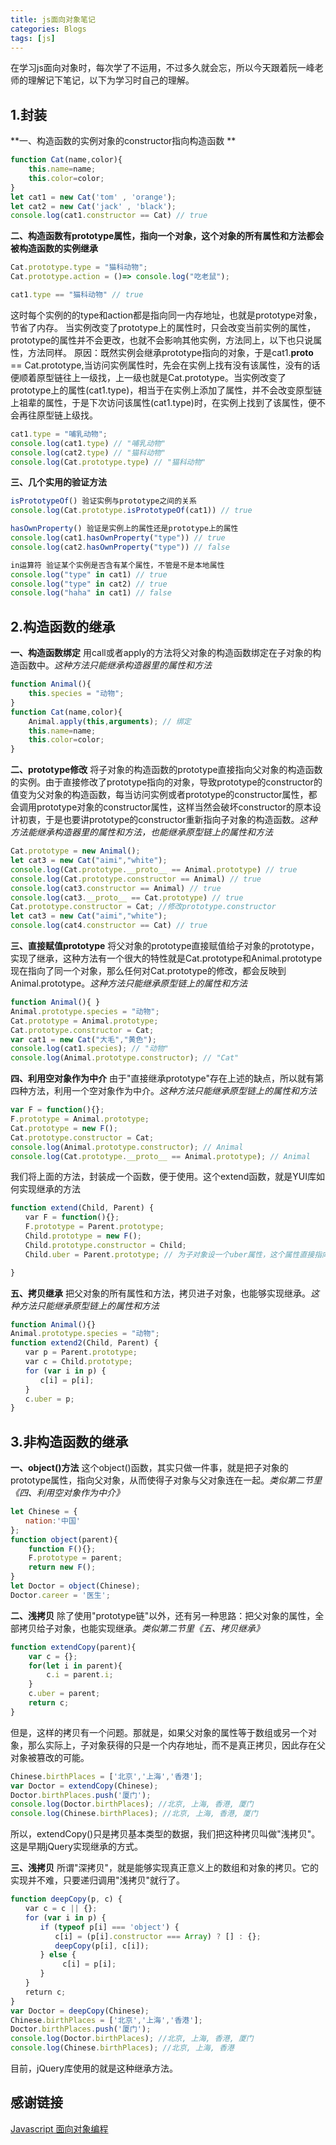 ```yaml
---
title: js面向对象笔记
categories: Blogs
tags: [js]
---
```

在学习js面向对象时，每次学了不运用，不过多久就会忘，所以今天跟着阮一峰老师的理解记下笔记，以下为学习时自己的理解。<!--more-->
## 1.封装
**一、构造函数的实例对象的constructor指向构造函数	**
```javascript
function Cat(name,color){
	this.name=name;
	this.color=color;
}
let cat1 = new Cat('tom' , 'orange');
let cat2 = new Cat('jack' , 'black');
console.log(cat1.constructor == Cat) // true
```
**二、构造函数有prototype属性，指向一个对象，这个对象的所有属性和方法都会被构造函数的实例继承**
```javascript
Cat.prototype.type = "猫科动物";
Cat.prototype.action = ()=> console.log("吃老鼠");

cat1.type == "猫科动物" // true
```

这时每个实例的的type和action都是指向同一内存地址，也就是prototype对象，节省了内存。
当实例改变了prototype上的属性时，只会改变当前实例的属性，prototype的属性并不会更改，也就不会影响其他实例，方法同上，以下也只说属性，方法同样。
原因：既然实例会继承prototype指向的对象，于是cat1.__proto__ == Cat.prototype,当访问实例属性时，先会在实例上找有没有该属性，没有的话便顺着原型链往上一级找，上一级也就是Cat.prototype。当实例改变了prototype上的属性(cat1.type)，相当于在实例上添加了属性，并不会改变原型链上祖辈的属性，于是下次访问该属性(cat1.type)时，在实例上找到了该属性，便不会再往原型链上级找。

```javascript
cat1.type = "哺乳动物";
console.log(cat1.type) // "哺乳动物"
console.log(cat2.type) // "猫科动物"
console.log(Cat.prototype.type) // "猫科动物"
```

**三、几个实用的验证方法**

```javascript
isPrototypeOf() 验证实例与prototype之间的关系
console.log(Cat.prototype.isPrototypeOf(cat1)) // true

hasOwnProperty() 验证是实例上的属性还是prototype上的属性
console.log(cat1.hasOwnProperty("type")) // true
console.log(cat2.hasOwnProperty("type")) // false

in运算符 验证某个实例是否含有某个属性，不管是不是本地属性
console.log("type" in cat1) // true
console.log("type" in cat2) // true
console.log("haha" in cat1) // false
```

## 2.构造函数的继承

**一、构造函数绑定**
用call或者apply的方法将父对象的构造函数绑定在子对象的构造函数中。*这种方法只能继承构造器里的属性和方法*
```javascript
function Animal(){
	this.species = "动物";
}
function Cat(name,color){
	Animal.apply(this,arguments); // 绑定
	this.name=name;
	this.color=color;
}
```

**二、prototype修改**
将子对象的构造函数的prototype直接指向父对象的构造函数的实例。由于直接修改了prototype指向的对象，导致prototype的constructor的值变为父对象的构造函数，每当访问实例或者prototype的constructor属性，都会调用prototype对象的constructor属性，这样当然会破坏constructor的原本设计初衷，于是也要讲prototype的constructor重新指向子对象的构造函数。*这种方法能继承构造器里的属性和方法，也能继承原型链上的属性和方法*

```javascript
Cat.prototype = new Animal();
let cat3 = new Cat("aimi","white");
console.log(Cat.prototype.__proto__ == Animal.prototype) // true
console.log(Cat.prototype.constructor == Animal) // true
console.log(cat3.constructor == Animal) // true
console.log(cat3.__proto__ == Cat.prototype) // true
Cat.prototype.constructor = Cat; //修改prototype.constructor
let cat3 = new Cat("aimi","white");
console.log(cat4.constructor == Cat) // true
```

**三、直接赋值prototype** 
将父对象的prototype直接赋值给子对象的prototype，实现了继承，这种方法有一个很大的特性就是Cat.prototype和Animal.prototype现在指向了同一个对象，那么任何对Cat.prototype的修改，都会反映到Animal.prototype。*这种方法只能继承原型链上的属性和方法*
```javascript
function Animal(){ }
Animal.prototype.species = "动物";
Cat.prototype = Animal.prototype;
Cat.prototype.constructor = Cat;
var cat1 = new Cat("大毛","黄色");
console.log(cat1.species); // "动物"
console.log(Animal.prototype.constructor); // "Cat"
```

**四、利用空对象作为中介**
由于"直接继承prototype"存在上述的缺点，所以就有第四种方法，利用一个空对象作为中介。*这种方法只能继承原型链上的属性和方法*
```javascript
var F = function(){};
F.prototype = Animal.prototype;
Cat.prototype = new F();
Cat.prototype.constructor = Cat;
console.log(Animal.prototype.constructor); // Animal
console.log(Cat.prototype.__proto__ == Animal.prototype); // Animal
```
我们将上面的方法，封装成一个函数，便于使用。这个extend函数，就是YUI库如何实现继承的方法
```javascript
function extend(Child, Parent) {
　　var F = function(){};
　　F.prototype = Parent.prototype;
　　Child.prototype = new F();
　　Child.prototype.constructor = Child;
　　Child.uber = Parent.prototype; // 为子对象设一个uber属性，这个属性直接指向父对象的prototype属性

}
```

**五、拷贝继承**
把父对象的所有属性和方法，拷贝进子对象，也能够实现继承。*这种方法只能继承原型链上的属性和方法*
```javascript
function Animal(){}
Animal.prototype.species = "动物";
function extend2(Child, Parent) {
　　var p = Parent.prototype;
　　var c = Child.prototype;
　　for (var i in p) {
　　　　c[i] = p[i];
　　}
　　c.uber = p;
}
```

## 3.非构造函数的继承

**一、object()方法**
这个object()函数，其实只做一件事，就是把子对象的prototype属性，指向父对象，从而使得子对象与父对象连在一起。*类似第二节里《四、利用空对象作为中介》*
```javascript
let Chinese = {
　　nation:'中国'
};
function object(parent){
	function F(){};
	F.prototype = parent;
	return new F();
}
let Doctor = object(Chinese);
Doctor.career = '医生';
```

**二、浅拷贝**
除了使用"prototype链"以外，还有另一种思路：把父对象的属性，全部拷贝给子对象，也能实现继承。*类似第二节里《五、拷贝继承》*
```javascript
function extendCopy(parent){
	var c = {};
	for(let i in parent){
		c.i = parent.i;
	} 
	c.uber = parent;
	return c;
}
```
但是，这样的拷贝有一个问题。那就是，如果父对象的属性等于数组或另一个对象，那么实际上，子对象获得的只是一个内存地址，而不是真正拷贝，因此存在父对象被篡改的可能。
```javascript
Chinese.birthPlaces = ['北京','上海','香港'];
var Doctor = extendCopy(Chinese);
Doctor.birthPlaces.push('厦门');
console.log(Doctor.birthPlaces); //北京, 上海, 香港, 厦门
console.log(Chinese.birthPlaces); //北京, 上海, 香港, 厦门
```
所以，extendCopy()只是拷贝基本类型的数据，我们把这种拷贝叫做"浅拷贝"。这是早期jQuery实现继承的方式。

**三、浅拷贝**
所谓"深拷贝"，就是能够实现真正意义上的数组和对象的拷贝。它的实现并不难，只要递归调用"浅拷贝"就行了。
```javascript
function deepCopy(p, c) {
　　var c = c || {};
　　for (var i in p) {
　　　　if (typeof p[i] === 'object') {
　　　　　　c[i] = (p[i].constructor === Array) ? [] : {};
　　　　　　deepCopy(p[i], c[i]);
　　　　} else {
　　　　　　　c[i] = p[i];
　　　　}
　　}
　　return c;
}
var Doctor = deepCopy(Chinese);
Chinese.birthPlaces = ['北京','上海','香港'];
Doctor.birthPlaces.push('厦门');
console.log(Doctor.birthPlaces); //北京, 上海, 香港, 厦门
console.log(Chinese.birthPlaces); //北京, 上海, 香港
```
目前，jQuery库使用的就是这种继承方法。

## **感谢链接**
[Javascript 面向对象编程](http://www.ruanyifeng.com/blog/2010/05/object-oriented_javascript_encapsulation.html)